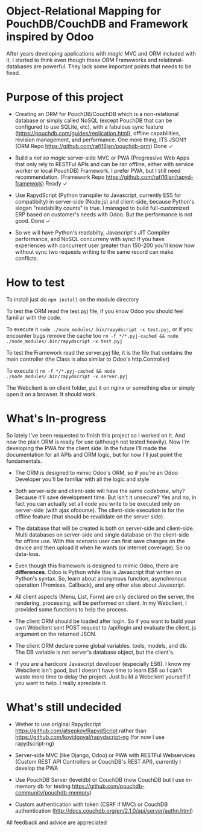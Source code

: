 # Object-Relational Mapping for PouchDB/CouchDB and Framework inspired by Odoo
After years developing applications with *magic* MVC and ORM included with it, I started to think even though these ORM Frameworks and relational-databases are powerful. They lack some important points that needs to be fixed.

# Purpose of this project
- Creating an ORM for PouchDB/CouchDB which is a non-relational database or simply called NoSQL (except PouchDB that can be configured to use SQLite, etc), with a fabulous sync feature (https://pouchdb.com/guides/replication.html), offline capabilities, revision management, and performance. One more thing, ITS JSON!! (ORM Repo https://github.com/rafi16jan/pouchdb-orm) Done ✓

- Build a *not so magic* server-side MVC or PWA (Progressive Web Apps that only rely to RESTFul APIs and can be ran offline, either with service worker or local PouchDB) Framework. I prefer PWA, but I still need recommendation. (Framework Repo https://github.com/rafi16jan/rapyd-framework) Ready ✓

- Use RapydScript (Python transpiler to Javascript, currently ES5 for compatibilty) in server-side (Node.js) and client-side, because Python's slogan "readability counts" is true. I managed to build full-customized ERP based on customer's needs with Odoo. But the performance is not good. Done ✓

- So we will have Python's readabilty, Javascript's JIT Compiler performance, and NoSQL concurreny with sync! If you have experiences with concurrent user greater than 150-200 you'll know how without sync two requests writing to the same record can make conflicts.

# How to test
To install just do `npm install` on the module directory

To test the ORM read the test.pyj file, if you know Odoo you should feel familiar with the code.

To execute it `node ./node_modules/.bin/rapydscript -x test.pyj`, or if you encounter bugs remove the cache too `rm -f */*.pyj-cached && node ./node_modules/.bin/rapydscript -x test.pyj`

To test the Framework read the server.pyj file, it is the file that contains the main controller (the Class is also similar to Odoo's http.Controller)

To execute it `rm -f */*.pyj-cached && node ./node_modules/.bin/rapydscript -x server.pyj`

The Webclient is on client folder, put it on nginx or something else or simply open it on a browser. It should work.

# What's In-progress
So lately I've been requested to finish this project so I worked on it. And now the plain ORM is ready for use (although not tested heavily). Now I'm developing the PWA for the client side. In the future I'll made the documentation for all APIs and ORM logic, but for now I'll just point the fundamentals.

- The ORM is designed to mimic Odoo's ORM, so if you're an Odoo Developer you'll be familiar with all the logic and style

- Both server-side and client-side will have the same *codebase*, why? Because it'll save development time. But isn't it unsecure? Yes and no, in fact you can actually set all code you write to be executed only on server-side (with ajax ofcourse). The client-side execution is for the offline feature (that should be revalidate on the server side).

- The database that will be created is both on server-side and client-side. Multi databases on server-side and single database on the client-side for offline use. With this scenario user can first save changes on the device and then upload it when he wants (or internet coverage). So no data-loss.

- Even though this framework is designed to mimic Odoo, there are **differences**. Odoo is Python while this is Javascript that written on Python's syntax. So, learn about anonymous function, asynchronous operation (Promises, Callback), and any other else about Javascript.

- All client aspects (Menu, List, Form) are only declared on the server, the rendering, processing, will be performed on client. In my Webclient, I provided some functions to help the process.

- The client ORM should be loaded after login. So if you want to build your own Webclient sent POST request to /api/login and evaluate the client_js argument on the returned JSON.

- The client ORM declare some global variables. tools, models, and db. The DB variable is not server's database object, but the client's.

- If you are a hardcore Javascript developer (especially ES6). I know my Webclient isn't good, but I doesn't have time to learn ES6 so I can't waste more time to delay the project. Just build a Webclient yourself if you want to help. I really apreciate it.

# What's still undecided
- Wether to use original Rapydscript https://github.com/atsepkov/RapydScript rather than https://github.com/kovidgoyal/rapydscript-ng (for now I use rapydscript-ng)

- Server-side MVC (like Django, Odoo) or PWA with RESTFul Webservices (Custom REST API Controllers or CouchDB's REST API), currently I develop the PWA

- Use PouchDB Server (leveldb) or CouchDB (now CouchDB but I use in-memory db for testing https://github.com/pouchdb-community/pouchdb-memory)

- Custom authentication with token (CSRF if MVC) or CouchDB authentication (http://docs.couchdb.org/en/2.1.0/api/server/authn.html)

All feedback and advice are appreciated
